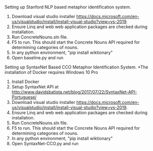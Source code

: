 Setting up Stanford NLP based metaphor identification system. 
1. Download visual studio installer https://docs.microsoft.com/en-us/visualstudio/install/install-visual-studio?view=vs-2019.
2. Ensure Linq and web web application packages are checked during installation. 
3. Run ConcreteNouns.sln file.
4. F5 to run. This should start the Concrete Nouns API required for determining categories of nouns. 
5. In any python environment, "pip install wiktionary"
6. Open baseline.py and run 

Setting up SyntaxNet Based CCO Metaphor Identification System. 
*The installation of Docker requires Windows 10 Pro
1. Install Docker 
2. Setup SyntaxNet API at http://www.davidsbatista.net/blog/2017/07/22/SyntaxNet-API-Portuguese/
3. Download visual studio installer https://docs.microsoft.com/en-us/visualstudio/install/install-visual-studio?view=vs-2019.
4. Ensure Linq and web web application packages are checked during installation. 
5. Run ConcreteNouns.sln file.
6. F5 to run. This should start the Concrete Nouns API required for determining categories of nouns. 
7. In any python environment, "pip install wiktionary"
8. Open SyntaxNet-CCO.py and run